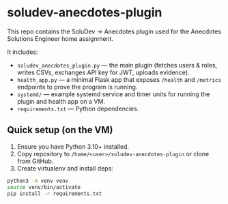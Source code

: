 # soludev-anecdotes-plugin


This repo contains the SoluDev → Anecdotes plugin used for the Anecdotes Solutions Engineer home assignment.


It includes:
- `soludev_anecdotes_plugin.py` — the main plugin (fetches users & roles, writes CSVs, exchanges API key for JWT, uploads evidence).
- `health_app.py` — a minimal Flask app that exposes `/health` and `/metrics` endpoints to prove the program is running.
- `systemd/` — example systemd service and timer units for running the plugin and health app on a VM.
- `requirements.txt` — Python dependencies.


## Quick setup (on the VM)


1. Ensure you have Python 3.10+ installed.
2. Copy repository to `/home/<user>/soludev-anecdotes-plugin` or clone from GitHub.
3. Create virtualenv and install deps:


```bash
python3 -m venv venv
source venv/bin/activate
pip install -r requirements.txt
